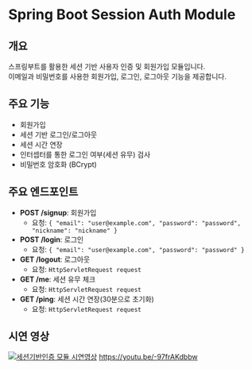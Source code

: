 # Spring Boot Session Auth Module

## 개요
스프링부트를 활용한 세션 기반 사용자 인증 및 회원가입 모듈입니다. <br> 
이메일과 비밀번호를 사용한 회원가입, 로그인, 로그아웃 기능을 제공합니다.

## 주요 기능
- 회원가입
- 세션 기반 로그인/로그아웃
- 세션 시간 연장
- 인터셉터를 통한 로그인 여부(세션 유무) 검사
- 비밀번호 암호화 (BCrypt)

## 주요 엔드포인트
- **POST /signup**: 회원가입
  - 요청: `{ "email": "user@example.com", "password": "password", "nickname": "nickname" }`
- **POST /login**: 로그인
  - 요청: `{ "email": "user@example.com", "password": "password" }`
- **GET /logout**: 로그아웃
  - 요청: `HttpServletRequest request`
- **GET /me**: 세션 유무 체크
  - 요청: `HttpServletRequest request`
- **GET /ping**: 세션 시간 연장(30분으로 초기화)
  - 요청: `HttpServletRequest request`
 
## 시연 영상
[![세션기반인증 모듈 시연영상](http://googleusercontent.com/youtube.com/7)](https://youtu.be/-97frAKdbbw)
https://youtu.be/-97frAKdbbw

